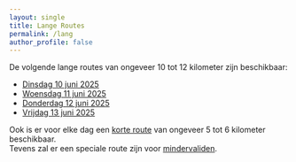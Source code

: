 ```yaml
---
layout: single
title: Lange Routes
permalink: /lang
author_profile: false
---
```


De volgende lange routes van ongeveer 10 tot 12 kilometer zijn beschikbaar:

- [Dinsdag 10 juni 2025](/routes/lang/dinsdag)
- [Woensdag 11 juni 2025](/routes/lang/woensdag)
- [Donderdag 12 juni 2025](/routes/lang/donderdag)
- [Vrijdag 13 juni 2025](/routes/lang/vrijdag)

Ook is er voor elke dag een [korte route](/kort) van ongeveer 5 tot 6 kilometer beschikbaar.  
Tevens zal er een speciale route zijn voor [mindervaliden](/routes/mindervalide).

